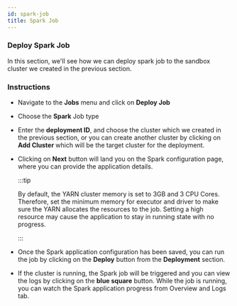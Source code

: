 ```yaml
---
id: spark-job
title: Spark Job
---
```


### Deploy Spark Job

In this section, we'll see how we can deploy spark job to the sandbox cluster we
created in the previous section.

### Instructions

- Navigate to the **Jobs** menu and click on **Deploy Job**
- Choose the **Spark** Job type
- Enter the **deployment ID**, and choose the cluster which we created in the
  previous section, or you can create another cluster by clicking on **Add
  Cluster** which will be the target cluster for the deployment.
- Clicking on **Next** button will land you on the Spark configuration page,
  where you can provide the application details.

  :::tip

  By default, the YARN cluster memory is set to 3GB and 3 CPU Cores. Therefore,
  set the minimum memory for executor and driver to make sure the YARN allocates
  the resources to the job. Setting a high resource may cause the application to
  stay in running state with no progress.

  :::

- Once the Spark application configuration has been saved, you can run the job
  by clicking on the **Deploy** button from the **Deployment** section.
- If the cluster is running, the Spark job will be triggered and you can view
  the logs by clicking on the **blue square** button. While the job is running,
  you can watch the Spark application progress from Overview and Logs tab.
